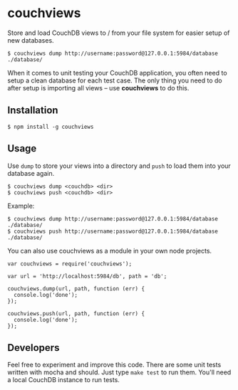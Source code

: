# couchviews

Store and load CouchDB views to / from your file system for easier setup of new databases.

    $ couchviews dump http://username:password@127.0.0.1:5984/database ./database/

When it comes to unit testing your CouchDB application, you often need to setup a clean database for each test case. The only thing you need to do after setup is importing all views – use **couchviews** to do this.



## Installation

    $ npm install -g couchviews 



## Usage

Use `dump` to store your views into a directory and `push` to load them into your database again.

    $ couchviews dump <couchdb> <dir>
    $ couchviews push <couchdb> <dir> 

Example:

    $ couchviews dump http://username:password@127.0.0.1:5984/database ./database/
    $ couchviews push http://username:password@127.0.0.1:5984/database ./database/


You can also use couchviews as a module in your own node projects. 

    var couchviews = require('couchviews');
    
    var url = 'http://localhost:5984/db', path = 'db';
    
    couchviews.dump(url, path, function (err) {
      console.log('done');
    });
    
    couchviews.push(url, path, function (err) {
      console.log('done');
    });
    


## Developers

Feel free to experiment and improve this code. There are some unit tests written with mocha and should. Just type `make test` to run them. You'll need a local CouchDB instance to run tests.
